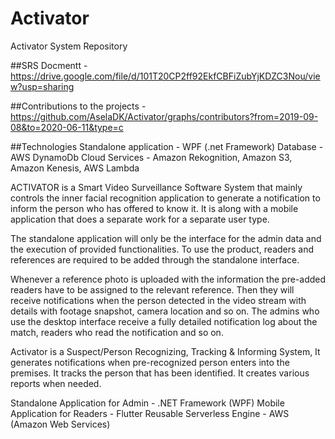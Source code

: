 # Activator
Activator System Repository

##SRS  Docmentt  -  https://drive.google.com/file/d/101T20CP2ff92EkfCBFiZubYjKDZC3Nou/view?usp=sharing

##Contributions to the projects - https://github.com/AselaDK/Activator/graphs/contributors?from=2019-09-08&to=2020-06-11&type=c

##Technologies
  Standalone application - WPF (.net Framework) 
  Database - AWS DynamoDb
  Cloud Services - Amazon Rekognition, Amazon S3, Amazon Kenesis, AWS Lambda

ACTIVATOR is a Smart Video Surveillance Software System that mainly controls the inner
facial recognition application to generate a notification to inform the person who has offered
to know it. It is along with a mobile application that does a separate work for a separate user
type.

The standalone application will only be the interface for the admin data and the execution of
provided functionalities. To use the product, readers and references are required to be
added through the standalone interface.

Whenever a reference photo is uploaded with the information the pre-added readers have to
be assigned to the relevant reference. Then they will receive notifications when the person
detected in the video stream with details with footage snapshot, camera location and so on.
The admins who use the desktop interface receive a fully detailed notification log about the
match, readers who read the notification and so on.

Activator is  a  Suspect/Person Recognizing, Tracking & Informing System,
It  generates notifications when pre-recognized person enters into the premises.
It tracks the person that has been identified.
It creates various reports when needed.

Standalone Application for Admin - .NET Framework (WPF)
Mobile Application for Readers - Flutter
Reusable Serverless Engine - AWS (Amazon Web Services)




